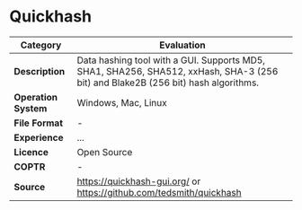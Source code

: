 # Quickhash

| Category | Evaluation |
| --- | --- |
| **Description** | Data hashing tool with a GUI. Supports MD5, SHA1, SHA256, SHA512, xxHash, SHA-3 (256 bit) and Blake2B (256 bit) hash algorithms. |
| **Operation System** | Windows, Mac, Linux |
| **File Format** | - |
| **Experience** | ... |
| **Licence** | Open Source |
| **COPTR** | - |
| **Source** | https://quickhash-gui.org/ or https://github.com/tedsmith/quickhash |
